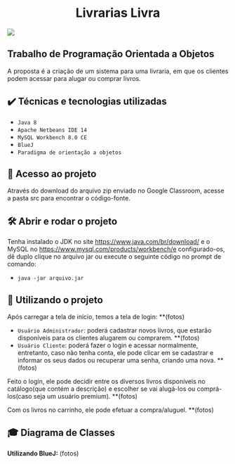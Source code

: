 
<h1 align="center"> Livrarias Livra </h1>
<p><img src="http://img.shields.io/static/v1?label=STATUS&message=EM%20DESENVOLVIMENTO&color=GREEN&style=for-the-badge"/></p>
<h2>Trabalho de Programação Orientada a Objetos</h2>

<p align="justify">
  A proposta é a criação de um sistema para uma livraria, em que os clientes podem acessar para alugar ou comprar livros.
</p>


## ✔️ Técnicas e tecnologias utilizadas

- ``Java 8``
- ``Apache Netbeans IDE 14``
- ``MySQL Workbench 8.0 CE``
- ``BlueJ``
- ``Paradigma de orientação a objetos``

## 📁 Acesso ao projeto
Através do download do arquivo zip enviado no Google Classroom, acesse a pasta src para encontrar o código-fonte.

## 🛠️ Abrir e rodar o projeto
Tenha instalado o JDK no site https://www.java.com/br/download/ e o MySQL no https://www.mysql.com/products/workbench/e configurado-os, dê duplo clique no arquivo jar ou execute o seguinte código no prompt de comando:
- `java -jar arquivo.jar`


## :hammer: Utilizando o projeto
Após carregar a tela de início, temos a tela de login: **(fotos)
- `Usuário Administrador`: poderá cadastrar novos livros, que estarão disponíveis para os clientes alugarem ou comprarem. **(fotos)
- `Usuário Cliente`: poderá fazer o login e acessar normalmente, entretanto, caso não tenha conta, ele pode clicar em se cadastrar e informar os seus dados ou recuperar uma senha, criando uma nova. **(fotos)
<p>Feito o login, ele pode decidir entre os diversos livros disponíveis no catálogo(que contém a descrição) e escolher se vai alugá-los ou comprá-los(caso seja um usuário premium). **(fotos)</p>
<p>Com os livros no carrinho, ele pode efetuar a compra/aluguel. **(fotos)</p>

## :mortar_board: Diagrama de Classes
**Utilizando BlueJ:**
(fotos)
